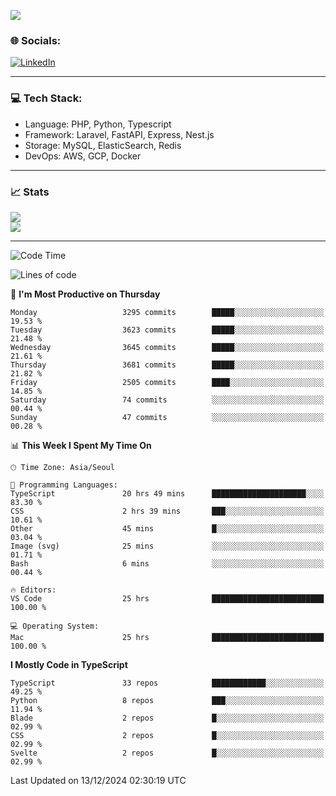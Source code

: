 <!--[![](https://visitcount.itsvg.in/api?id=jin-wk&icon=7&color=12)](https://visitcount.itsvg.in)-->
<!--[![Hits](https://hits.seeyoufarm.com/api/count/incr/badge.svg?url=https%3A%2F%2Fgithub.com%2Fjin-wk&count_bg=%235F625C&title_bg=%23555555&icon=github.svg&icon_color=%23E7E7E7&title=Hits&edge_flat=false)](https://hits.seeyoufarm.com)-->
![](https://komarev.com/ghpvc/?username=jin-wk&color=lightgrey&style=for-the-badge)

### 🌐 Socials:
[![LinkedIn](https://img.shields.io/badge/LinkedIn-%230077B5.svg?logo=linkedin&logoColor=white)](https://linkedin.com/in/jinwook-lee-242625241) 

---

### 💻 Tech Stack:
  - Language: PHP, Python, Typescript
  - Framework: Laravel, FastAPI, Express, Nest.js
  - Storage: MySQL, ElasticSearch, Redis
  - DevOps: AWS, GCP, Docker

---

### 📈 Stats
![](https://github-readme-stats.vercel.app/api?username=jin-wk&theme=dark&hide_border=true&include_all_commits=true&count_private=true)<br/>
![](https://github-readme-streak-stats.herokuapp.com/?user=jin-wk&theme=dark&hide_border=true)<br/>

---

<!--START_SECTION:waka-->
![Code Time](http://img.shields.io/badge/Code%20Time-1%2C914%20hrs%2022%20mins-blue)

![Lines of code](https://img.shields.io/badge/From%20Hello%20World%20I%27ve%20Written-4.8%20million%20lines%20of%20code-blue)

📅 **I'm Most Productive on Thursday** 

```text
Monday                   3295 commits        █████░░░░░░░░░░░░░░░░░░░░   19.53 % 
Tuesday                  3623 commits        █████░░░░░░░░░░░░░░░░░░░░   21.48 % 
Wednesday                3645 commits        █████░░░░░░░░░░░░░░░░░░░░   21.61 % 
Thursday                 3681 commits        █████░░░░░░░░░░░░░░░░░░░░   21.82 % 
Friday                   2505 commits        ████░░░░░░░░░░░░░░░░░░░░░   14.85 % 
Saturday                 74 commits          ░░░░░░░░░░░░░░░░░░░░░░░░░   00.44 % 
Sunday                   47 commits          ░░░░░░░░░░░░░░░░░░░░░░░░░   00.28 % 
```


📊 **This Week I Spent My Time On** 

```text
🕑︎ Time Zone: Asia/Seoul

💬 Programming Languages: 
TypeScript               20 hrs 49 mins      █████████████████████░░░░   83.30 % 
CSS                      2 hrs 39 mins       ███░░░░░░░░░░░░░░░░░░░░░░   10.61 % 
Other                    45 mins             █░░░░░░░░░░░░░░░░░░░░░░░░   03.04 % 
Image (svg)              25 mins             ░░░░░░░░░░░░░░░░░░░░░░░░░   01.71 % 
Bash                     6 mins              ░░░░░░░░░░░░░░░░░░░░░░░░░   00.44 % 

🔥 Editors: 
VS Code                  25 hrs              █████████████████████████   100.00 % 

💻 Operating System: 
Mac                      25 hrs              █████████████████████████   100.00 % 
```

**I Mostly Code in TypeScript** 

```text
TypeScript               33 repos            ████████████░░░░░░░░░░░░░   49.25 % 
Python                   8 repos             ███░░░░░░░░░░░░░░░░░░░░░░   11.94 % 
Blade                    2 repos             █░░░░░░░░░░░░░░░░░░░░░░░░   02.99 % 
CSS                      2 repos             █░░░░░░░░░░░░░░░░░░░░░░░░   02.99 % 
Svelte                   2 repos             █░░░░░░░░░░░░░░░░░░░░░░░░   02.99 % 
```




 Last Updated on 13/12/2024 02:30:19 UTC
<!--END_SECTION:waka-->
